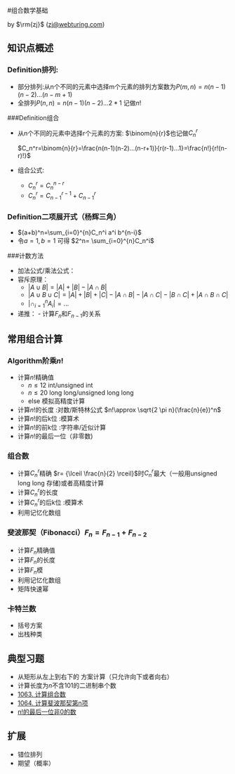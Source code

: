 #组合数学基础

by $\rm{zj}$ (zj@webturing.com)

## 知识点概述
### Definition排列:

  - 部分排列:从n个不同的元素中选择m个元素的排列方案数为$P(m,n)=n(n-1)(n-2)...(n-m+1)$ 
  - 全排列$P(n,n)=n(n-1)(n-2)...2*1$ 记做$n!$

###Definition组合

  - 从n个不同的元素中选择r个元素的方案: $\binom{n}{r}$也记做$C_n^r$

    $C_n^r=\binom{n}{r}=\frac{n(n-1)(n-2)...(n-r+1)}{r(r-1)...1}=\frac{n!}{r!(n-r)!}$

  - 组合公式:

    - $C_n^r=C_n^{n-r}$
    - $C_n^r=C_{n-1}^{r-1}+C_{n-1}^{r}$

### Definition二项展开式（杨辉三角）

  - $(a+b)^n=\sum_{i=0}^{n}C_n^i a^i b^{n-i}$
  - 令$a=1,b=1$ 可得  $2^n= \sum_{i=0}^{n}C_n^i$ 

###计数方法

  - 加法公式/乘法公式：
  - 容斥原理：
      - $|A \cup B|=|A|+|B|-|A \cap B|$
      - $|A\cup B\cup C|=|A|+|B|+|C|-|A\cap B|-|A\cap C|-|B \cap C|+|A\cap B\cap C|$
      - $|\cap_{i=1}^{n}A_i|=...$
  - 递推：
        - 计算$F_n$和$F_{n-1}$的关系

## 常用组合计算

### Algorithm阶乘$n!$
- 计算$n!$精确值
    - $n\leq12$  int/unsigned int
    - $n\leq20$  long long/unsigned long long
    - else 模拟高精度计算 
- 计算$n!$的长度 :对数/斯特林公式 $n!\approx \sqrt{2 \pi n}(\frac{n}{e})^n$
- 计算$n!$的后k位 :模算术
- 计算$n!$的前k位 :字符串/近似计算
- 计算$n!$的最后一位（非零数) 
###  组合数

- 计算$C_n^r$精确 $r= {\lceil \frac{n}{2} \rceil}$时$C_{n}^{r}$最大（一般用unsigned long long 存储)或者高精度计算 
- 计算$C_n^r$的长度 
- 计算$C_n^r$的后k位 :模算术
- 利用记忆化数组

### 斐波那契（Fibonacci）$F_n=F_{n-1}+F_{n-2}$

- 计算$F_n$精确值
- 计算$F_n$的长度 
- 计算$F_n$模
- 利用记忆化数组
- 矩阵快速幂

### 卡特兰数

- 括号方案
- 出栈种类

## 典型习题

- 从矩形从左上到右下的 方案计算（只允许向下或者向右）
- 计算长度为$n$不含$101$的二进制串个数
- [1063. 计算组合数]()
- [1064. 计算斐波那契第n项]()
- [n!的最后一位非0的数]()

## 扩展

- 错位排列
- 期望（概率）